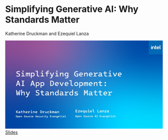 # Simplifying Generative AI: Why Standards Matter

Katherine Druckman and Ezequiel Lanza

![Simplifying Generative AI App Development: Why Standards Matter](https://github.com/intel/open-ecosystem-evangelism/blob/main/ai/Simplifying_Gen_AI/OSSEU2024_Simplifying_GenAI.jpg)
[Slides](https://github.com/intel/open-ecosystem-evangelism/blob/main/ai/Simplifying_Gen_AI/OSSEU2024_Simplifying_GenAI.pdf)
